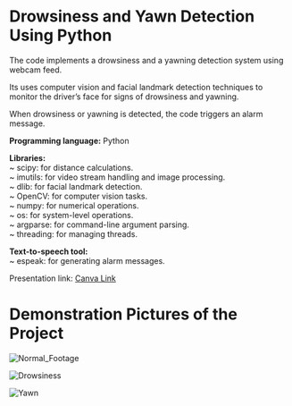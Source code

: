 # Drowsiness and Yawn Detection Using Python

The code implements a drowsiness and a yawning detection system using webcam feed.

Its uses computer vision and facial landmark detection techniques to monitor the driver’s face for signs of drowsiness and yawning.

When drowsiness or yawning is detected, the code triggers an alarm message.



<b>Programming language:</b> Python<br>

<b>Libraries:</b><br>
~   scipy: for distance calculations.<br>
~   imutils: for video stream handling and image processing.<br>
~   dlib: for facial landmark detection.<br>
~   OpenCV: for computer vision tasks.<br>
~   numpy: for numerical operations.<br>
~   os: for system-level operations.<br>
~   argparse: for command-line argument parsing.<br>
~   threading: for managing threads.<br>

<b>Text-to-speech tool:</b> <br>
~   espeak: for generating alarm messages.<br>

Presentation link: [Canva Link](https://www.canva.com/design/DAFwrOxS9hA/lqkn5iiRdcjBt-hb6ReKOA/edit?tm_content=DAFwrOxS9hA&utm_campaign=designshare&utm_medium=link2&utm_source=sharebutton)

# <b>Demonstration Pictures of the Project</b>

![Normal_Footage](https://github.com/Zein-Zeus/drowsiness-and-yawn-detection-phase-2/assets/123252432/3915f83d-ec0d-4ed8-8345-09f6b9644de1)

![Drowsiness](https://github.com/Zein-Zeus/drowsiness-and-yawn-detection-phase-2/assets/123252432/71e48898-720a-475f-8f21-098d0c65b3c7)

![Yawn](https://github.com/Zein-Zeus/drowsiness-and-yawn-detection-phase-2/assets/123252432/a5af1f2a-e004-45b4-8715-88cfca91d6ea)
